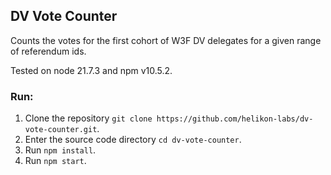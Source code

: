 ## DV Vote Counter

Counts the votes for the first cohort of W3F DV delegates for a given range of referendum ids.

Tested on node 21.7.3 and npm v10.5.2.

### Run:

1. Clone the repository `git clone https://github.com/helikon-labs/dv-vote-counter.git`.
2. Enter the source code directory `cd dv-vote-counter`.
3. Run `npm install`.
4. Run `npm start`.